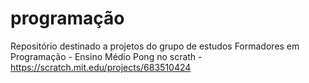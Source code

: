 # programação
Repositório destinado a projetos do grupo de estudos Formadores em Programação - Ensino Médio
Pong no scrath - https://scratch.mit.edu/projects/683510424
